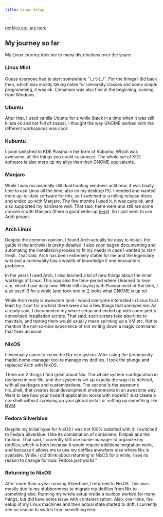 ```yaml
---
title: Linux Setup

---
```


[dotfiles etc. are here](https://github.com/clemak27/linux_setup)

## My journey so far

My Linux journey took me to many distributions over the years:

### Linux Mint

Guess everyone had to start somewhere ¯\\\_(ツ)_/¯. For the things I did back
then, which was mostly taking notes for university classes and some simple
programming, it was ok. Cinnamon was also fine at the beginning, coming from Windows.

### Ubuntu

After that, I used vanilla Ubuntu for a while (back in a time when it was still
kinda ok and not full of snaps). I thought the way GNOME worked with the
different workspaces was cool.

### Kubuntu

I soon switched to KDE Plasma in the form of Kubuntu. Which was awesome, all the
things you could customize. The whole set of KDE software is also more up
my alley than their GNOME equivalents.

### Manjaro

While I was occasionally still dual booting windows until now, it was finally
time to use Linux all the time, also on my desktop PC. I needed and wanted more
up-to-date software for this, so I switched to a rolling release distro and
ended up with Manjaro. The few months I used it, it was quite ok, and also
supported my hardware well. That said, there were and still are some concerns
with Manjaro (there a good write-up [here](https://manjarno.snorlax.sh/)).
So I just went to use Arch proper.

### Arch Linux

Despite the common opinion, I found Arch actually be easy to install, the guide
in the archwiki is pretty detailed. I also soon began documenting and automating
the installation process to fit my needs in case I wanted to start fresh. That said,
Arch has been extremely stable for me and the legendary wiki and a community has
a wealth of knowledge if one encounters problems.

In the years I used Arch, I also learned a lot of new things about the inner
workings of Linux. This was also the time-period where I learned to love vim,
which I use daily now. While still staying with Plasma most of the time, I also
used i3 for a while (and took one or 2 looks what GNOME is up to)

While Arch really is awesome (and I would everyone interested in Linux to at
least try it out for a while) there were also a few things that annoyed me.
As already said, I documented my whole setup and ended up with some pretty
convoluted installation scripts. That said, such scripts take also time to maintain,
and testing them would usually mean spinning up a VM etc. Not to mention the
not-so-nice experience of not writing down a magic command that fixes an issue.

### NixOS

I eventually came to know the Nix ecosystem. After using the (community made)
home-manager tool to manage my dotfiles, I took the plunge and replaced
Arch with NixOS.

There are 2 things I find great about Nix: The whole system-configuration in
declared in one file, and the system is set up exactly the way it is defined,
with all packages and customizations. The second is the awesome nix_shell,
that creates local development environments in an awesome way. Want to see how
your node14 application works with node16? Just create a nix-shell without
screwing up your global install or setting up something like [NVM](https://github.com/nvm-sh/nvm).

### Fedora Silverblue

Despite my initial hype for NixOS I was not 100% satisfied with it.
I switched to Fedora Silverblue. I like its combination of containers,
Flatpak and the toolbox. That said, I currently still use home-manager
to organize my dotfiles, which is both because it would require additional
migration work, and because it allows me to use my dotfiles anywhere else where
Nix is available. While I did think about returning to NixOS for a while,
I see no reason to change for now. Fedora just works™

### Returning to NixOS

After more than a year running Silverblue, I returned to NixOS.
This was mostly due to my stubbornness to migrate my dotfiles from Nix
to something else. Running my whole setup inside a toolbox worked for many things,
but did have some issue with containerization. Also, over time, the setup of my
Linux machines and their actual state started to drift.
I currently see no reason to switch from something else.
